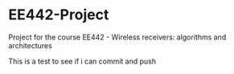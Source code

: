 # EE442-Project
Project for the course EE442 - Wireless receivers: algorithms and architectures

This is a test to see if i can commit and push